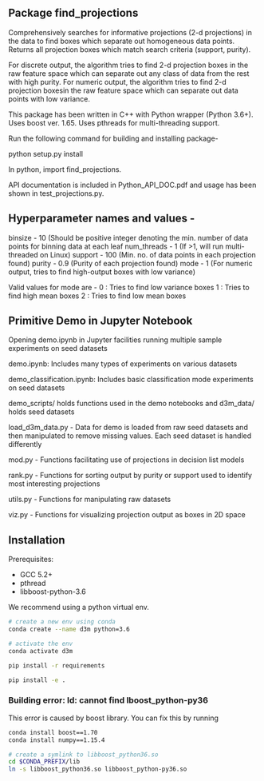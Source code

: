 Package find_projections
-----------------------------
Comprehensively searches for informative projections (2-d projections) in the data to find boxes which separate out homogeneous data points. 
Returns all projection boxes which match search criteria (support, purity).

For discrete output, the algorithm tries to find 2-d projection boxes in the raw feature space which can separate out any class of data from the rest with high purity.
For numeric output, the algorithm tries to find 2-d projection boxesin the raw feature space  which can separate out data points  with low variance.

This package has been written in C++ with Python wrapper (Python 3.6+).
Uses boost ver. 1.65.
Uses pthreads for multi-threading support.

Run the following command for building and installing package-

python setup.py install

In python,
import find_projections.

API documentation is included in Python_API_DOC.pdf and usage has been shown in test_projections.py.

Hyperparameter names and values -
-----------------------------
binsize - 10 (Should be positive integer denoting the min. number of data points for binning data at each leaf
num_threads - 1 (If >1, will run multi-threaded on Linux)
support - 100 (Min. no. of data points in each projection found)
purity - 0.9 (Purity of each projection found)
mode - 1 (For numeric output, tries to find high-output boxes with low variance)

Valid values for mode are -
0 : Tries to find low variance boxes
1 : Tries to find high mean boxes
2 : Tries to find low mean boxes

Primitive Demo in Jupyter Notebook
-----------------------------
Opening demo.ipynb in Jupyter facilities running multiple sample experiments on seed datasets

demo.ipynb: Includes many types of experiments on various datasets

demo_classification.ipynb: Includes basic classification mode experiments on seed datasets

demo_scripts/ holds functions used in the demo notebooks and d3m_data/ holds seed datasets

load_d3m_data.py - Data for demo is loaded from raw seed datasets and then manipulated to remove missing values.  Each seed dataset is handled differently

mod.py - Functions facilitating use of projections in decision list models

rank.py - Functions for sorting output by purity or support used to identify most interesting projections

utils.py - Functions for manipulating raw datasets

viz.py - Functions for visualizing projection output as boxes in 2D space

Installation
-----------------------------
Prerequisites:
* GCC 5.2+
* pthread
* libboost-python-3.6 

We recommend using a python virtual env.
```bash
# create a new env using conda
conda create --name d3m python=3.6

# activate the env
conda activate d3m

pip install -r requirements

pip install -e .
```

### Building error: ld: cannot find lboost_python-py36
This error is caused by boost library. You can fix this by running
```bash
conda install boost==1.70
conda install numpy==1.15.4

# create a symlink to libboost_python36.so
cd $CONDA_PREFIX/lib
ln -s libboost_python36.so libboost_python-py36.so 
```
